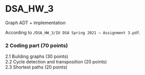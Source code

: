 # DSA_HW_3
Graph ADT + implementation 

According to `/DSA_HW_3/IU DSA Spring 2021 — Assignment 3.pdf`.

### 2 Coding part (70 points)  
   2.1 Building graphs (30 points)  
   2.2 Cycle detection and transposition (20 points)  
   2.3 Shortest paths (20 points)  
